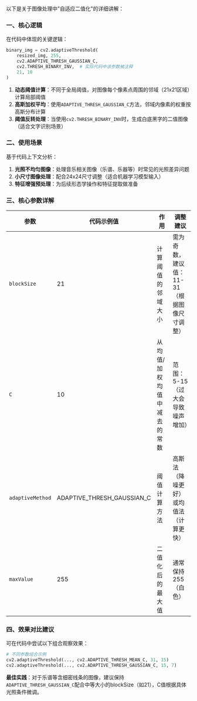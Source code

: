 以下是关于图像处理中"自适应二值化"的详细讲解：

### 一、核心逻辑
在代码中体现的关键逻辑：
```python
binary_img = cv2.adaptiveThreshold(
    resized_img, 255,
    cv2.ADAPTIVE_THRESH_GAUSSIAN_C,
    cv2.THRESH_BINARY_INV,  # 实际代码中该参数被注释
    21, 10
)
```
1. **动态阈值计算**：不同于全局阈值，对图像每个像素点周围的邻域（21x21区域）计算局部阈值
2. **高斯加权平均**：使用`ADAPTIVE_THRESH_GAUSSIAN_C`方法，邻域内像素的权重按高斯分布计算
3. **阈值反转处理**：当使用`cv2.THRESH_BINARY_INV`时，生成白底黑字的二值图像（适合文字识别场景）

### 二、使用场景
基于代码上下文分析：
1. **光照不均匀图像**：处理音乐相关图像（乐谱、乐器等）时常见的光照差异问题
2. **小尺寸图像处理**：配合24x24尺寸调整（适合机器学习模型输入）
3. **特征增强预处理**：为后续形态学操作和特征提取做准备

### 三、核心参数详解
| 参数 | 代码示例值 | 作用 | 调整建议 |
|------|-----------|------|----------|
| `blockSize` | 21 | 计算阈值的邻域大小 | 需为奇数，建议值：11-31（根据图像尺寸调整） |
| `C` | 10 | 从均值/加权均值中减去的常数 | 范围：5-15（过大会导致噪声增加） |
| `adaptiveMethod` | ADAPTIVE_THRESH_GAUSSIAN_C | 阈值计算方法 | 高斯法（降噪更好）或均值法（计算更快） |
| `maxValue` | 255 | 二值化后的最大值 | 通常保持255（白色） |

### 四、效果对比建议
可在代码中尝试以下组合观察效果：
```python
# 不同参数组合示例
cv2.adaptiveThreshold(..., cv2.ADAPTIVE_THRESH_MEAN_C, 31, 15)
cv2.adaptiveThreshold(..., cv2.ADAPTIVE_THRESH_GAUSSIAN_C, 15, 7)
```

**最佳实践**：对于乐谱等含细密线条的图像，建议保持`ADAPTIVE_THRESH_GAUSSIAN_C`配合中等大小的blockSize（如21），C值根据具体光照条件微调。